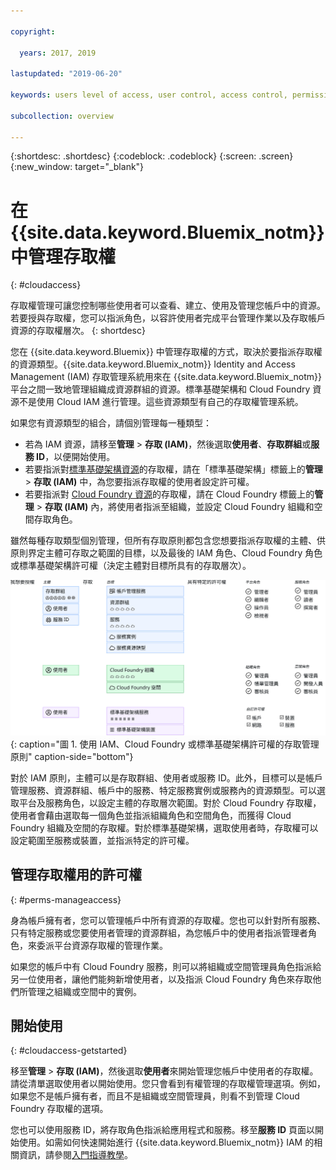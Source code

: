 ```yaml
---

copyright:

  years: 2017, 2019

lastupdated: "2019-06-20"

keywords: users level of access, user control, access control, permissions

subcollection: overview

---
```


{:shortdesc: .shortdesc}
{:codeblock: .codeblock}
{:screen: .screen}
{:new_window: target="_blank"}

# 在 {{site.data.keyword.Bluemix_notm}} 中管理存取權
{: #cloudaccess}

存取權管理可讓您控制哪些使用者可以查看、建立、使用及管理您帳戶中的資源。若要授與存取權，您可以指派角色，以容許使用者完成平台管理作業以及存取帳戶資源的存取權層次。
{: shortdesc}

您在 {{site.data.keyword.Bluemix}} 中管理存取權的方式，取決於要指派存取權的資源類型。{{site.data.keyword.Bluemix_notm}} Identity and Access Management (IAM) 存取管理系統用來在 {{site.data.keyword.Bluemix_notm}} 平台之間一致地管理組織成資源群組的資源。標準基礎架構和 Cloud Foundry 資源不是使用 Cloud IAM 進行管理。這些資源類型有自己的存取權管理系統。 

如果您有資源類型的組合，請個別管理每一種類型：

* 若為 IAM 資源，請移至**管理** &gt; **存取 (IAM)**，然後選取**使用者**、**存取群組**或**服務 ID**，以便開始使用。
* 若要指派對[標準基礎架構資源](/docs/iam?topic=iam-infrapermission)的存取權，請在「標準基礎架構」標籤上的**管理** > **存取 (IAM)** 中，為您要指派存取權的使用者設定許可權。 
* 若要指派對 [Cloud Foundry 資源](/docs/iam?topic=iam-cfaccess)的存取權，請在 Cloud Foundry 標籤上的**管理** > **存取 (IAM)** 內，將使用者指派至組織，並設定 Cloud Foundry 組織和空間存取角色。

雖然每種存取類型個別管理，但所有存取原則都包含您想要指派存取權的主體、供原則界定主體可存取之範圍的目標，以及最後的 IAM 角色、Cloud Foundry 角色或標準基礎架構許可權（決定主體對目標所具有的存取層次）。

![使用 IAM、Cloud Foundry 或標準基礎架構許可權的存取管理原則。](images/access-management.svg "如何透過從主體開始、選取目標，然後指派角色或許可權來指派原則"){: caption="圖 1. 使用 IAM、Cloud Foundry 或標準基礎架構許可權的存取管理原則" caption-side="bottom"}

對於 IAM 原則，主體可以是存取群組、使用者或服務 ID。此外，目標可以是帳戶管理服務、資源群組、帳戶中的服務、特定服務實例或服務內的資源類型。可以選取平台及服務角色，以設定主體的存取層次範圍。對於 Cloud Foundry 存取權，使用者會藉由選取每一個角色並指派組織角色和空間角色，而獲得 Cloud Foundry 組織及空間的存取權。對於標準基礎架構，選取使用者時，存取權可以設定範圍至服務或裝置，並指派特定的許可權。

## 管理存取權用的許可權
{: #perms-manageaccess}

身為帳戶擁有者，您可以管理帳戶中所有資源的存取權。您也可以針對所有服務、只有特定服務或您要使用者管理的資源群組，為您帳戶中的使用者指派管理者角色，來委派平台資源存取權的管理作業。

如果您的帳戶中有 Cloud Foundry 服務，則可以將組織或空間管理員角色指派給另一位使用者，讓他們能夠新增使用者，以及指派 Cloud Foundry 角色來存取他們所管理之組織或空間中的實例。


## 開始使用
{: #cloudaccess-getstarted}

移至**管理** &gt; **存取 (IAM)**，然後選取**使用者**來開始管理您帳戶中使用者的存取權。請從清單選取使用者以開始使用。您只會看到有權管理的存取權管理選項。例如，如果您不是帳戶擁有者，而且不是組織或空間管理員，則看不到管理 Cloud Foundry 存取權的選項。

您也可以使用服務 ID，將存取角色指派給應用程式和服務。移至**服務 ID** 頁面以開始使用。如需如何快速開始進行 {{site.data.keyword.Bluemix_notm}} IAM 的相關資訊，請參閱[入門指導教學](/docs/iam?topic=iam-getstarted)。
